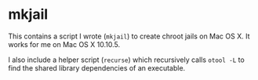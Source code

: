 # mkjail
This contains a script I wrote (```mkjail```) to create chroot jails on Mac OS
X. It works for me on Mac OS X 10.10.5.

I also include a helper script (```recurse```) which recursively calls ```otool
-L``` to find the shared library dependencies of an executable.
